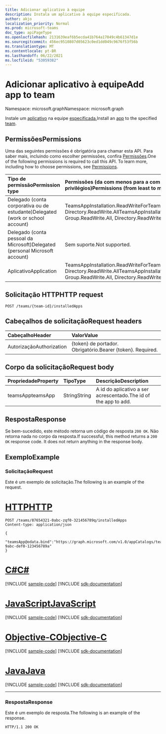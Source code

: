 ```yaml
---
title: Adicionar aplicativo à equipe
description: Instala um aplicativo à equipe especificada.
author: akjo
localization_priority: Normal
ms.prod: microsoft-teams
doc_type: apiPageType
ms.openlocfilehash: 2131639eaf6b5ecda41b764a17049c4b61347d1e
ms.sourcegitcommit: 456ec9510807d05623c0ed1dd049c9676f53f56b
ms.translationtype: MT
ms.contentlocale: pt-BR
ms.lasthandoff: 06/22/2021
ms.locfileid: "53059382"
---
```

# <a name="add-app-to-team"></a><span data-ttu-id="c9468-103">Adicionar aplicativo à equipe</span><span class="sxs-lookup"><span data-stu-id="c9468-103">Add app to team</span></span>

<span data-ttu-id="c9468-104">Namespace: microsoft.graph</span><span class="sxs-lookup"><span data-stu-id="c9468-104">Namespace: microsoft.graph</span></span>

<span data-ttu-id="c9468-105">Instale um [aplicativo](../resources/teamsapp.md) na equipe [especificada.](../resources/team.md)</span><span class="sxs-lookup"><span data-stu-id="c9468-105">Install an [app](../resources/teamsapp.md) to the specified [team](../resources/team.md).</span></span>

## <a name="permissions"></a><span data-ttu-id="c9468-106">Permissões</span><span class="sxs-lookup"><span data-stu-id="c9468-106">Permissions</span></span>

<span data-ttu-id="c9468-p101">Uma das seguintes permissões é obrigatória para chamar esta API. Para saber mais, incluindo como escolher permissões, confira [Permissões](/graph/permissions-reference).</span><span class="sxs-lookup"><span data-stu-id="c9468-p101">One of the following permissions is required to call this API. To learn more, including how to choose permissions, see [Permissions](/graph/permissions-reference).</span></span>

|<span data-ttu-id="c9468-109">Tipo de permissão</span><span class="sxs-lookup"><span data-stu-id="c9468-109">Permission type</span></span>      | <span data-ttu-id="c9468-110">Permissões (da com menos para a com mais privilégios)</span><span class="sxs-lookup"><span data-stu-id="c9468-110">Permissions (from least to most privileged)</span></span>              |
|:--------------------|:---------------------------------------------------------|
|<span data-ttu-id="c9468-111">Delegado (conta corporativa ou de estudante)</span><span class="sxs-lookup"><span data-stu-id="c9468-111">Delegated (work or school account)</span></span> | <span data-ttu-id="c9468-112">TeamsAppInstallation.ReadWriteForTeam, Group.ReadWrite.All, Directory.ReadWrite.All</span><span class="sxs-lookup"><span data-stu-id="c9468-112">TeamsAppInstallation.ReadWriteForTeam, Group.ReadWrite.All, Directory.ReadWrite.All</span></span> |
|<span data-ttu-id="c9468-113">Delegado (conta pessoal da Microsoft)</span><span class="sxs-lookup"><span data-stu-id="c9468-113">Delegated (personal Microsoft account)</span></span> | <span data-ttu-id="c9468-114">Sem suporte.</span><span class="sxs-lookup"><span data-stu-id="c9468-114">Not supported.</span></span>    |
|<span data-ttu-id="c9468-115">Aplicativo</span><span class="sxs-lookup"><span data-stu-id="c9468-115">Application</span></span> | <span data-ttu-id="c9468-116">TeamsAppInstallation.ReadWriteForTeam.All, Group.ReadWrite.All, Directory.ReadWrite.All</span><span class="sxs-lookup"><span data-stu-id="c9468-116">TeamsAppInstallation.ReadWriteForTeam.All, Group.ReadWrite.All, Directory.ReadWrite.All</span></span> |

## <a name="http-request"></a><span data-ttu-id="c9468-117">Solicitação HTTP</span><span class="sxs-lookup"><span data-stu-id="c9468-117">HTTP request</span></span>
<!-- { "blockType": "ignored" } -->
```http
POST /teams/{team-id}/installedApps
```

## <a name="request-headers"></a><span data-ttu-id="c9468-118">Cabeçalhos de solicitação</span><span class="sxs-lookup"><span data-stu-id="c9468-118">Request headers</span></span>

| <span data-ttu-id="c9468-119">Cabeçalho</span><span class="sxs-lookup"><span data-stu-id="c9468-119">Header</span></span>       | <span data-ttu-id="c9468-120">Valor</span><span class="sxs-lookup"><span data-stu-id="c9468-120">Value</span></span> |
|:---------------|:--------|
| <span data-ttu-id="c9468-121">Autorização</span><span class="sxs-lookup"><span data-stu-id="c9468-121">Authorization</span></span>  | <span data-ttu-id="c9468-p102">{token} de portador. Obrigatório.</span><span class="sxs-lookup"><span data-stu-id="c9468-p102">Bearer {token}. Required.</span></span>  |

## <a name="request-body"></a><span data-ttu-id="c9468-124">Corpo da solicitação</span><span class="sxs-lookup"><span data-stu-id="c9468-124">Request body</span></span>

| <span data-ttu-id="c9468-125">Propriedade</span><span class="sxs-lookup"><span data-stu-id="c9468-125">Property</span></span>   | <span data-ttu-id="c9468-126">Tipo</span><span class="sxs-lookup"><span data-stu-id="c9468-126">Type</span></span> |<span data-ttu-id="c9468-127">Descrição</span><span class="sxs-lookup"><span data-stu-id="c9468-127">Description</span></span>|
|:---------------|:--------|:----------|
|<span data-ttu-id="c9468-128">teamsApp</span><span class="sxs-lookup"><span data-stu-id="c9468-128">teamsApp</span></span>|<span data-ttu-id="c9468-129">String</span><span class="sxs-lookup"><span data-stu-id="c9468-129">String</span></span>|<span data-ttu-id="c9468-130">A id do aplicativo a ser acrescentado.</span><span class="sxs-lookup"><span data-stu-id="c9468-130">The id of the app to add.</span></span>|

## <a name="response"></a><span data-ttu-id="c9468-131">Resposta</span><span class="sxs-lookup"><span data-stu-id="c9468-131">Response</span></span>

<span data-ttu-id="c9468-p103">Se bem-sucedido, este método retorna um código de resposta `200 OK`. Não retorna nada no corpo da resposta.</span><span class="sxs-lookup"><span data-stu-id="c9468-p103">If successful, this method returns a `200 OK` response code. It does not return anything in the response body.</span></span>

## <a name="example"></a><span data-ttu-id="c9468-134">Exemplo</span><span class="sxs-lookup"><span data-stu-id="c9468-134">Example</span></span>

### <a name="request"></a><span data-ttu-id="c9468-135">Solicitação</span><span class="sxs-lookup"><span data-stu-id="c9468-135">Request</span></span>

<span data-ttu-id="c9468-136">Este é um exemplo de solicitação.</span><span class="sxs-lookup"><span data-stu-id="c9468-136">The following is an example of the request.</span></span>


# <a name="http"></a>[<span data-ttu-id="c9468-137">HTTP</span><span class="sxs-lookup"><span data-stu-id="c9468-137">HTTP</span></span>](#tab/http)
<!-- {
  "blockType": "request",
  "name": "add_app_in_team"
}-->
```http
POST /teams/87654321-0abc-zqf0-321456789q/installedApps
Content-type: application/json

{
   "teamsApp@odata.bind":"https://graph.microsoft.com/v1.0/appCatalogs/teamsApps/12345678-9abc-def0-123456789a"
}
```
# <a name="c"></a>[<span data-ttu-id="c9468-138">C#</span><span class="sxs-lookup"><span data-stu-id="c9468-138">C#</span></span>](#tab/csharp)
[!INCLUDE [sample-code](../includes/snippets/csharp/add-app-in-team-csharp-snippets.md)]
[!INCLUDE [sdk-documentation](../includes/snippets/snippets-sdk-documentation-link.md)]

# <a name="javascript"></a>[<span data-ttu-id="c9468-139">JavaScript</span><span class="sxs-lookup"><span data-stu-id="c9468-139">JavaScript</span></span>](#tab/javascript)
[!INCLUDE [sample-code](../includes/snippets/javascript/add-app-in-team-javascript-snippets.md)]
[!INCLUDE [sdk-documentation](../includes/snippets/snippets-sdk-documentation-link.md)]

# <a name="objective-c"></a>[<span data-ttu-id="c9468-140">Objective-C</span><span class="sxs-lookup"><span data-stu-id="c9468-140">Objective-C</span></span>](#tab/objc)
[!INCLUDE [sample-code](../includes/snippets/objc/add-app-in-team-objc-snippets.md)]
[!INCLUDE [sdk-documentation](../includes/snippets/snippets-sdk-documentation-link.md)]

# <a name="java"></a>[<span data-ttu-id="c9468-141">Java</span><span class="sxs-lookup"><span data-stu-id="c9468-141">Java</span></span>](#tab/java)
[!INCLUDE [sample-code](../includes/snippets/java/add-app-in-team-java-snippets.md)]
[!INCLUDE [sdk-documentation](../includes/snippets/snippets-sdk-documentation-link.md)]

---


### <a name="response"></a><span data-ttu-id="c9468-142">Resposta</span><span class="sxs-lookup"><span data-stu-id="c9468-142">Response</span></span>

<span data-ttu-id="c9468-143">Este é um exemplo de resposta.</span><span class="sxs-lookup"><span data-stu-id="c9468-143">The following is an example of the response.</span></span>

<!-- {
  "blockType": "response",
  "truncated": true
} -->
```http
HTTP/1.1 200 OK
```

<!-- uuid: 8fcb5dbc-d5aa-4681-8e31-b001d5168d79
2015-10-25 14:57:30 UTC -->
<!--
{
  "type": "#page.annotation",
  "description": "Add teamsApp",
  "keywords": "",
  "section": "documentation",
  "tocPath": "",
  "suppressions": []
}
-->


